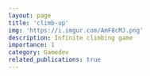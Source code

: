 ```yaml
---
layout: page
title: 'climb-up'
img: 'https://i.imgur.com/AmF8cMJ.png'
description: Infinite climbing game
importance: 1
category: Gamedev
related_publications: true
---
```

